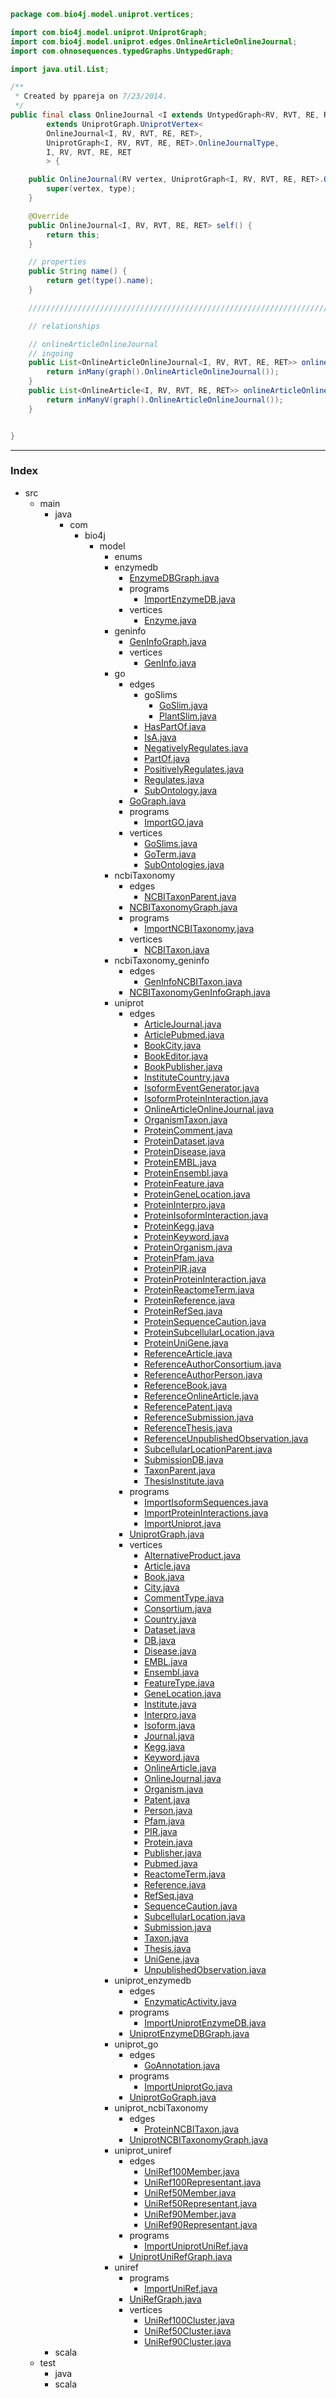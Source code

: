 
```java
package com.bio4j.model.uniprot.vertices;

import com.bio4j.model.uniprot.UniprotGraph;
import com.bio4j.model.uniprot.edges.OnlineArticleOnlineJournal;
import com.ohnosequences.typedGraphs.UntypedGraph;

import java.util.List;

/**
 * Created by ppareja on 7/23/2014.
 */
public final class OnlineJournal <I extends UntypedGraph<RV, RVT, RE, RET>, RV, RVT, RE, RET>
		extends UniprotGraph.UniprotVertex<
		OnlineJournal<I, RV, RVT, RE, RET>,
		UniprotGraph<I, RV, RVT, RE, RET>.OnlineJournalType,
		I, RV, RVT, RE, RET
		> {

	public OnlineJournal(RV vertex, UniprotGraph<I, RV, RVT, RE, RET>.OnlineJournalType type) {
		super(vertex, type);
	}

	@Override
	public OnlineJournal<I, RV, RVT, RE, RET> self() {
		return this;
	}

	// properties
	public String name() {
		return get(type().name);
	}

	//////////////////////////////////////////////////////////////////////////////////////////////

	// relationships

	// onlineArticleOnlineJournal
	// ingoing
	public List<OnlineArticleOnlineJournal<I, RV, RVT, RE, RET>> onlineArticleOnlineJournal_in(){
		return inMany(graph().OnlineArticleOnlineJournal());
	}
	public List<OnlineArticle<I, RV, RVT, RE, RET>> onlineArticleOnlineJournal_inV(){
		return inManyV(graph().OnlineArticleOnlineJournal());
	}


}

```


------

### Index

+ src
  + main
    + java
      + com
        + bio4j
          + model
            + enums
            + enzymedb
              + [EnzymeDBGraph.java][main\java\com\bio4j\model\enzymedb\EnzymeDBGraph.java]
              + programs
                + [ImportEnzymeDB.java][main\java\com\bio4j\model\enzymedb\programs\ImportEnzymeDB.java]
              + vertices
                + [Enzyme.java][main\java\com\bio4j\model\enzymedb\vertices\Enzyme.java]
            + geninfo
              + [GenInfoGraph.java][main\java\com\bio4j\model\geninfo\GenInfoGraph.java]
              + vertices
                + [GenInfo.java][main\java\com\bio4j\model\geninfo\vertices\GenInfo.java]
            + go
              + edges
                + goSlims
                  + [GoSlim.java][main\java\com\bio4j\model\go\edges\goSlims\GoSlim.java]
                  + [PlantSlim.java][main\java\com\bio4j\model\go\edges\goSlims\PlantSlim.java]
                + [HasPartOf.java][main\java\com\bio4j\model\go\edges\HasPartOf.java]
                + [IsA.java][main\java\com\bio4j\model\go\edges\IsA.java]
                + [NegativelyRegulates.java][main\java\com\bio4j\model\go\edges\NegativelyRegulates.java]
                + [PartOf.java][main\java\com\bio4j\model\go\edges\PartOf.java]
                + [PositivelyRegulates.java][main\java\com\bio4j\model\go\edges\PositivelyRegulates.java]
                + [Regulates.java][main\java\com\bio4j\model\go\edges\Regulates.java]
                + [SubOntology.java][main\java\com\bio4j\model\go\edges\SubOntology.java]
              + [GoGraph.java][main\java\com\bio4j\model\go\GoGraph.java]
              + programs
                + [ImportGO.java][main\java\com\bio4j\model\go\programs\ImportGO.java]
              + vertices
                + [GoSlims.java][main\java\com\bio4j\model\go\vertices\GoSlims.java]
                + [GoTerm.java][main\java\com\bio4j\model\go\vertices\GoTerm.java]
                + [SubOntologies.java][main\java\com\bio4j\model\go\vertices\SubOntologies.java]
            + ncbiTaxonomy
              + edges
                + [NCBITaxonParent.java][main\java\com\bio4j\model\ncbiTaxonomy\edges\NCBITaxonParent.java]
              + [NCBITaxonomyGraph.java][main\java\com\bio4j\model\ncbiTaxonomy\NCBITaxonomyGraph.java]
              + programs
                + [ImportNCBITaxonomy.java][main\java\com\bio4j\model\ncbiTaxonomy\programs\ImportNCBITaxonomy.java]
              + vertices
                + [NCBITaxon.java][main\java\com\bio4j\model\ncbiTaxonomy\vertices\NCBITaxon.java]
            + ncbiTaxonomy_geninfo
              + edges
                + [GenInfoNCBITaxon.java][main\java\com\bio4j\model\ncbiTaxonomy_geninfo\edges\GenInfoNCBITaxon.java]
              + [NCBITaxonomyGenInfoGraph.java][main\java\com\bio4j\model\ncbiTaxonomy_geninfo\NCBITaxonomyGenInfoGraph.java]
            + uniprot
              + edges
                + [ArticleJournal.java][main\java\com\bio4j\model\uniprot\edges\ArticleJournal.java]
                + [ArticlePubmed.java][main\java\com\bio4j\model\uniprot\edges\ArticlePubmed.java]
                + [BookCity.java][main\java\com\bio4j\model\uniprot\edges\BookCity.java]
                + [BookEditor.java][main\java\com\bio4j\model\uniprot\edges\BookEditor.java]
                + [BookPublisher.java][main\java\com\bio4j\model\uniprot\edges\BookPublisher.java]
                + [InstituteCountry.java][main\java\com\bio4j\model\uniprot\edges\InstituteCountry.java]
                + [IsoformEventGenerator.java][main\java\com\bio4j\model\uniprot\edges\IsoformEventGenerator.java]
                + [IsoformProteinInteraction.java][main\java\com\bio4j\model\uniprot\edges\IsoformProteinInteraction.java]
                + [OnlineArticleOnlineJournal.java][main\java\com\bio4j\model\uniprot\edges\OnlineArticleOnlineJournal.java]
                + [OrganismTaxon.java][main\java\com\bio4j\model\uniprot\edges\OrganismTaxon.java]
                + [ProteinComment.java][main\java\com\bio4j\model\uniprot\edges\ProteinComment.java]
                + [ProteinDataset.java][main\java\com\bio4j\model\uniprot\edges\ProteinDataset.java]
                + [ProteinDisease.java][main\java\com\bio4j\model\uniprot\edges\ProteinDisease.java]
                + [ProteinEMBL.java][main\java\com\bio4j\model\uniprot\edges\ProteinEMBL.java]
                + [ProteinEnsembl.java][main\java\com\bio4j\model\uniprot\edges\ProteinEnsembl.java]
                + [ProteinFeature.java][main\java\com\bio4j\model\uniprot\edges\ProteinFeature.java]
                + [ProteinGeneLocation.java][main\java\com\bio4j\model\uniprot\edges\ProteinGeneLocation.java]
                + [ProteinInterpro.java][main\java\com\bio4j\model\uniprot\edges\ProteinInterpro.java]
                + [ProteinIsoformInteraction.java][main\java\com\bio4j\model\uniprot\edges\ProteinIsoformInteraction.java]
                + [ProteinKegg.java][main\java\com\bio4j\model\uniprot\edges\ProteinKegg.java]
                + [ProteinKeyword.java][main\java\com\bio4j\model\uniprot\edges\ProteinKeyword.java]
                + [ProteinOrganism.java][main\java\com\bio4j\model\uniprot\edges\ProteinOrganism.java]
                + [ProteinPfam.java][main\java\com\bio4j\model\uniprot\edges\ProteinPfam.java]
                + [ProteinPIR.java][main\java\com\bio4j\model\uniprot\edges\ProteinPIR.java]
                + [ProteinProteinInteraction.java][main\java\com\bio4j\model\uniprot\edges\ProteinProteinInteraction.java]
                + [ProteinReactomeTerm.java][main\java\com\bio4j\model\uniprot\edges\ProteinReactomeTerm.java]
                + [ProteinReference.java][main\java\com\bio4j\model\uniprot\edges\ProteinReference.java]
                + [ProteinRefSeq.java][main\java\com\bio4j\model\uniprot\edges\ProteinRefSeq.java]
                + [ProteinSequenceCaution.java][main\java\com\bio4j\model\uniprot\edges\ProteinSequenceCaution.java]
                + [ProteinSubcellularLocation.java][main\java\com\bio4j\model\uniprot\edges\ProteinSubcellularLocation.java]
                + [ProteinUniGene.java][main\java\com\bio4j\model\uniprot\edges\ProteinUniGene.java]
                + [ReferenceArticle.java][main\java\com\bio4j\model\uniprot\edges\ReferenceArticle.java]
                + [ReferenceAuthorConsortium.java][main\java\com\bio4j\model\uniprot\edges\ReferenceAuthorConsortium.java]
                + [ReferenceAuthorPerson.java][main\java\com\bio4j\model\uniprot\edges\ReferenceAuthorPerson.java]
                + [ReferenceBook.java][main\java\com\bio4j\model\uniprot\edges\ReferenceBook.java]
                + [ReferenceOnlineArticle.java][main\java\com\bio4j\model\uniprot\edges\ReferenceOnlineArticle.java]
                + [ReferencePatent.java][main\java\com\bio4j\model\uniprot\edges\ReferencePatent.java]
                + [ReferenceSubmission.java][main\java\com\bio4j\model\uniprot\edges\ReferenceSubmission.java]
                + [ReferenceThesis.java][main\java\com\bio4j\model\uniprot\edges\ReferenceThesis.java]
                + [ReferenceUnpublishedObservation.java][main\java\com\bio4j\model\uniprot\edges\ReferenceUnpublishedObservation.java]
                + [SubcellularLocationParent.java][main\java\com\bio4j\model\uniprot\edges\SubcellularLocationParent.java]
                + [SubmissionDB.java][main\java\com\bio4j\model\uniprot\edges\SubmissionDB.java]
                + [TaxonParent.java][main\java\com\bio4j\model\uniprot\edges\TaxonParent.java]
                + [ThesisInstitute.java][main\java\com\bio4j\model\uniprot\edges\ThesisInstitute.java]
              + programs
                + [ImportIsoformSequences.java][main\java\com\bio4j\model\uniprot\programs\ImportIsoformSequences.java]
                + [ImportProteinInteractions.java][main\java\com\bio4j\model\uniprot\programs\ImportProteinInteractions.java]
                + [ImportUniprot.java][main\java\com\bio4j\model\uniprot\programs\ImportUniprot.java]
              + [UniprotGraph.java][main\java\com\bio4j\model\uniprot\UniprotGraph.java]
              + vertices
                + [AlternativeProduct.java][main\java\com\bio4j\model\uniprot\vertices\AlternativeProduct.java]
                + [Article.java][main\java\com\bio4j\model\uniprot\vertices\Article.java]
                + [Book.java][main\java\com\bio4j\model\uniprot\vertices\Book.java]
                + [City.java][main\java\com\bio4j\model\uniprot\vertices\City.java]
                + [CommentType.java][main\java\com\bio4j\model\uniprot\vertices\CommentType.java]
                + [Consortium.java][main\java\com\bio4j\model\uniprot\vertices\Consortium.java]
                + [Country.java][main\java\com\bio4j\model\uniprot\vertices\Country.java]
                + [Dataset.java][main\java\com\bio4j\model\uniprot\vertices\Dataset.java]
                + [DB.java][main\java\com\bio4j\model\uniprot\vertices\DB.java]
                + [Disease.java][main\java\com\bio4j\model\uniprot\vertices\Disease.java]
                + [EMBL.java][main\java\com\bio4j\model\uniprot\vertices\EMBL.java]
                + [Ensembl.java][main\java\com\bio4j\model\uniprot\vertices\Ensembl.java]
                + [FeatureType.java][main\java\com\bio4j\model\uniprot\vertices\FeatureType.java]
                + [GeneLocation.java][main\java\com\bio4j\model\uniprot\vertices\GeneLocation.java]
                + [Institute.java][main\java\com\bio4j\model\uniprot\vertices\Institute.java]
                + [Interpro.java][main\java\com\bio4j\model\uniprot\vertices\Interpro.java]
                + [Isoform.java][main\java\com\bio4j\model\uniprot\vertices\Isoform.java]
                + [Journal.java][main\java\com\bio4j\model\uniprot\vertices\Journal.java]
                + [Kegg.java][main\java\com\bio4j\model\uniprot\vertices\Kegg.java]
                + [Keyword.java][main\java\com\bio4j\model\uniprot\vertices\Keyword.java]
                + [OnlineArticle.java][main\java\com\bio4j\model\uniprot\vertices\OnlineArticle.java]
                + [OnlineJournal.java][main\java\com\bio4j\model\uniprot\vertices\OnlineJournal.java]
                + [Organism.java][main\java\com\bio4j\model\uniprot\vertices\Organism.java]
                + [Patent.java][main\java\com\bio4j\model\uniprot\vertices\Patent.java]
                + [Person.java][main\java\com\bio4j\model\uniprot\vertices\Person.java]
                + [Pfam.java][main\java\com\bio4j\model\uniprot\vertices\Pfam.java]
                + [PIR.java][main\java\com\bio4j\model\uniprot\vertices\PIR.java]
                + [Protein.java][main\java\com\bio4j\model\uniprot\vertices\Protein.java]
                + [Publisher.java][main\java\com\bio4j\model\uniprot\vertices\Publisher.java]
                + [Pubmed.java][main\java\com\bio4j\model\uniprot\vertices\Pubmed.java]
                + [ReactomeTerm.java][main\java\com\bio4j\model\uniprot\vertices\ReactomeTerm.java]
                + [Reference.java][main\java\com\bio4j\model\uniprot\vertices\Reference.java]
                + [RefSeq.java][main\java\com\bio4j\model\uniprot\vertices\RefSeq.java]
                + [SequenceCaution.java][main\java\com\bio4j\model\uniprot\vertices\SequenceCaution.java]
                + [SubcellularLocation.java][main\java\com\bio4j\model\uniprot\vertices\SubcellularLocation.java]
                + [Submission.java][main\java\com\bio4j\model\uniprot\vertices\Submission.java]
                + [Taxon.java][main\java\com\bio4j\model\uniprot\vertices\Taxon.java]
                + [Thesis.java][main\java\com\bio4j\model\uniprot\vertices\Thesis.java]
                + [UniGene.java][main\java\com\bio4j\model\uniprot\vertices\UniGene.java]
                + [UnpublishedObservation.java][main\java\com\bio4j\model\uniprot\vertices\UnpublishedObservation.java]
            + uniprot_enzymedb
              + edges
                + [EnzymaticActivity.java][main\java\com\bio4j\model\uniprot_enzymedb\edges\EnzymaticActivity.java]
              + programs
                + [ImportUniprotEnzymeDB.java][main\java\com\bio4j\model\uniprot_enzymedb\programs\ImportUniprotEnzymeDB.java]
              + [UniprotEnzymeDBGraph.java][main\java\com\bio4j\model\uniprot_enzymedb\UniprotEnzymeDBGraph.java]
            + uniprot_go
              + edges
                + [GoAnnotation.java][main\java\com\bio4j\model\uniprot_go\edges\GoAnnotation.java]
              + programs
                + [ImportUniprotGo.java][main\java\com\bio4j\model\uniprot_go\programs\ImportUniprotGo.java]
              + [UniprotGoGraph.java][main\java\com\bio4j\model\uniprot_go\UniprotGoGraph.java]
            + uniprot_ncbiTaxonomy
              + edges
                + [ProteinNCBITaxon.java][main\java\com\bio4j\model\uniprot_ncbiTaxonomy\edges\ProteinNCBITaxon.java]
              + [UniprotNCBITaxonomyGraph.java][main\java\com\bio4j\model\uniprot_ncbiTaxonomy\UniprotNCBITaxonomyGraph.java]
            + uniprot_uniref
              + edges
                + [UniRef100Member.java][main\java\com\bio4j\model\uniprot_uniref\edges\UniRef100Member.java]
                + [UniRef100Representant.java][main\java\com\bio4j\model\uniprot_uniref\edges\UniRef100Representant.java]
                + [UniRef50Member.java][main\java\com\bio4j\model\uniprot_uniref\edges\UniRef50Member.java]
                + [UniRef50Representant.java][main\java\com\bio4j\model\uniprot_uniref\edges\UniRef50Representant.java]
                + [UniRef90Member.java][main\java\com\bio4j\model\uniprot_uniref\edges\UniRef90Member.java]
                + [UniRef90Representant.java][main\java\com\bio4j\model\uniprot_uniref\edges\UniRef90Representant.java]
              + programs
                + [ImportUniprotUniRef.java][main\java\com\bio4j\model\uniprot_uniref\programs\ImportUniprotUniRef.java]
              + [UniprotUniRefGraph.java][main\java\com\bio4j\model\uniprot_uniref\UniprotUniRefGraph.java]
            + uniref
              + programs
                + [ImportUniRef.java][main\java\com\bio4j\model\uniref\programs\ImportUniRef.java]
              + [UniRefGraph.java][main\java\com\bio4j\model\uniref\UniRefGraph.java]
              + vertices
                + [UniRef100Cluster.java][main\java\com\bio4j\model\uniref\vertices\UniRef100Cluster.java]
                + [UniRef50Cluster.java][main\java\com\bio4j\model\uniref\vertices\UniRef50Cluster.java]
                + [UniRef90Cluster.java][main\java\com\bio4j\model\uniref\vertices\UniRef90Cluster.java]
    + scala
  + test
    + java
    + scala

[main\java\com\bio4j\model\enzymedb\EnzymeDBGraph.java]: ..\..\enzymedb\EnzymeDBGraph.java.md
[main\java\com\bio4j\model\enzymedb\programs\ImportEnzymeDB.java]: ..\..\enzymedb\programs\ImportEnzymeDB.java.md
[main\java\com\bio4j\model\enzymedb\vertices\Enzyme.java]: ..\..\enzymedb\vertices\Enzyme.java.md
[main\java\com\bio4j\model\geninfo\GenInfoGraph.java]: ..\..\geninfo\GenInfoGraph.java.md
[main\java\com\bio4j\model\geninfo\vertices\GenInfo.java]: ..\..\geninfo\vertices\GenInfo.java.md
[main\java\com\bio4j\model\go\edges\goSlims\GoSlim.java]: ..\..\go\edges\goSlims\GoSlim.java.md
[main\java\com\bio4j\model\go\edges\goSlims\PlantSlim.java]: ..\..\go\edges\goSlims\PlantSlim.java.md
[main\java\com\bio4j\model\go\edges\HasPartOf.java]: ..\..\go\edges\HasPartOf.java.md
[main\java\com\bio4j\model\go\edges\IsA.java]: ..\..\go\edges\IsA.java.md
[main\java\com\bio4j\model\go\edges\NegativelyRegulates.java]: ..\..\go\edges\NegativelyRegulates.java.md
[main\java\com\bio4j\model\go\edges\PartOf.java]: ..\..\go\edges\PartOf.java.md
[main\java\com\bio4j\model\go\edges\PositivelyRegulates.java]: ..\..\go\edges\PositivelyRegulates.java.md
[main\java\com\bio4j\model\go\edges\Regulates.java]: ..\..\go\edges\Regulates.java.md
[main\java\com\bio4j\model\go\edges\SubOntology.java]: ..\..\go\edges\SubOntology.java.md
[main\java\com\bio4j\model\go\GoGraph.java]: ..\..\go\GoGraph.java.md
[main\java\com\bio4j\model\go\programs\ImportGO.java]: ..\..\go\programs\ImportGO.java.md
[main\java\com\bio4j\model\go\vertices\GoSlims.java]: ..\..\go\vertices\GoSlims.java.md
[main\java\com\bio4j\model\go\vertices\GoTerm.java]: ..\..\go\vertices\GoTerm.java.md
[main\java\com\bio4j\model\go\vertices\SubOntologies.java]: ..\..\go\vertices\SubOntologies.java.md
[main\java\com\bio4j\model\ncbiTaxonomy\edges\NCBITaxonParent.java]: ..\..\ncbiTaxonomy\edges\NCBITaxonParent.java.md
[main\java\com\bio4j\model\ncbiTaxonomy\NCBITaxonomyGraph.java]: ..\..\ncbiTaxonomy\NCBITaxonomyGraph.java.md
[main\java\com\bio4j\model\ncbiTaxonomy\programs\ImportNCBITaxonomy.java]: ..\..\ncbiTaxonomy\programs\ImportNCBITaxonomy.java.md
[main\java\com\bio4j\model\ncbiTaxonomy\vertices\NCBITaxon.java]: ..\..\ncbiTaxonomy\vertices\NCBITaxon.java.md
[main\java\com\bio4j\model\ncbiTaxonomy_geninfo\edges\GenInfoNCBITaxon.java]: ..\..\ncbiTaxonomy_geninfo\edges\GenInfoNCBITaxon.java.md
[main\java\com\bio4j\model\ncbiTaxonomy_geninfo\NCBITaxonomyGenInfoGraph.java]: ..\..\ncbiTaxonomy_geninfo\NCBITaxonomyGenInfoGraph.java.md
[main\java\com\bio4j\model\uniprot\edges\ArticleJournal.java]: ..\edges\ArticleJournal.java.md
[main\java\com\bio4j\model\uniprot\edges\ArticlePubmed.java]: ..\edges\ArticlePubmed.java.md
[main\java\com\bio4j\model\uniprot\edges\BookCity.java]: ..\edges\BookCity.java.md
[main\java\com\bio4j\model\uniprot\edges\BookEditor.java]: ..\edges\BookEditor.java.md
[main\java\com\bio4j\model\uniprot\edges\BookPublisher.java]: ..\edges\BookPublisher.java.md
[main\java\com\bio4j\model\uniprot\edges\InstituteCountry.java]: ..\edges\InstituteCountry.java.md
[main\java\com\bio4j\model\uniprot\edges\IsoformEventGenerator.java]: ..\edges\IsoformEventGenerator.java.md
[main\java\com\bio4j\model\uniprot\edges\IsoformProteinInteraction.java]: ..\edges\IsoformProteinInteraction.java.md
[main\java\com\bio4j\model\uniprot\edges\OnlineArticleOnlineJournal.java]: ..\edges\OnlineArticleOnlineJournal.java.md
[main\java\com\bio4j\model\uniprot\edges\OrganismTaxon.java]: ..\edges\OrganismTaxon.java.md
[main\java\com\bio4j\model\uniprot\edges\ProteinComment.java]: ..\edges\ProteinComment.java.md
[main\java\com\bio4j\model\uniprot\edges\ProteinDataset.java]: ..\edges\ProteinDataset.java.md
[main\java\com\bio4j\model\uniprot\edges\ProteinDisease.java]: ..\edges\ProteinDisease.java.md
[main\java\com\bio4j\model\uniprot\edges\ProteinEMBL.java]: ..\edges\ProteinEMBL.java.md
[main\java\com\bio4j\model\uniprot\edges\ProteinEnsembl.java]: ..\edges\ProteinEnsembl.java.md
[main\java\com\bio4j\model\uniprot\edges\ProteinFeature.java]: ..\edges\ProteinFeature.java.md
[main\java\com\bio4j\model\uniprot\edges\ProteinGeneLocation.java]: ..\edges\ProteinGeneLocation.java.md
[main\java\com\bio4j\model\uniprot\edges\ProteinInterpro.java]: ..\edges\ProteinInterpro.java.md
[main\java\com\bio4j\model\uniprot\edges\ProteinIsoformInteraction.java]: ..\edges\ProteinIsoformInteraction.java.md
[main\java\com\bio4j\model\uniprot\edges\ProteinKegg.java]: ..\edges\ProteinKegg.java.md
[main\java\com\bio4j\model\uniprot\edges\ProteinKeyword.java]: ..\edges\ProteinKeyword.java.md
[main\java\com\bio4j\model\uniprot\edges\ProteinOrganism.java]: ..\edges\ProteinOrganism.java.md
[main\java\com\bio4j\model\uniprot\edges\ProteinPfam.java]: ..\edges\ProteinPfam.java.md
[main\java\com\bio4j\model\uniprot\edges\ProteinPIR.java]: ..\edges\ProteinPIR.java.md
[main\java\com\bio4j\model\uniprot\edges\ProteinProteinInteraction.java]: ..\edges\ProteinProteinInteraction.java.md
[main\java\com\bio4j\model\uniprot\edges\ProteinReactomeTerm.java]: ..\edges\ProteinReactomeTerm.java.md
[main\java\com\bio4j\model\uniprot\edges\ProteinReference.java]: ..\edges\ProteinReference.java.md
[main\java\com\bio4j\model\uniprot\edges\ProteinRefSeq.java]: ..\edges\ProteinRefSeq.java.md
[main\java\com\bio4j\model\uniprot\edges\ProteinSequenceCaution.java]: ..\edges\ProteinSequenceCaution.java.md
[main\java\com\bio4j\model\uniprot\edges\ProteinSubcellularLocation.java]: ..\edges\ProteinSubcellularLocation.java.md
[main\java\com\bio4j\model\uniprot\edges\ProteinUniGene.java]: ..\edges\ProteinUniGene.java.md
[main\java\com\bio4j\model\uniprot\edges\ReferenceArticle.java]: ..\edges\ReferenceArticle.java.md
[main\java\com\bio4j\model\uniprot\edges\ReferenceAuthorConsortium.java]: ..\edges\ReferenceAuthorConsortium.java.md
[main\java\com\bio4j\model\uniprot\edges\ReferenceAuthorPerson.java]: ..\edges\ReferenceAuthorPerson.java.md
[main\java\com\bio4j\model\uniprot\edges\ReferenceBook.java]: ..\edges\ReferenceBook.java.md
[main\java\com\bio4j\model\uniprot\edges\ReferenceOnlineArticle.java]: ..\edges\ReferenceOnlineArticle.java.md
[main\java\com\bio4j\model\uniprot\edges\ReferencePatent.java]: ..\edges\ReferencePatent.java.md
[main\java\com\bio4j\model\uniprot\edges\ReferenceSubmission.java]: ..\edges\ReferenceSubmission.java.md
[main\java\com\bio4j\model\uniprot\edges\ReferenceThesis.java]: ..\edges\ReferenceThesis.java.md
[main\java\com\bio4j\model\uniprot\edges\ReferenceUnpublishedObservation.java]: ..\edges\ReferenceUnpublishedObservation.java.md
[main\java\com\bio4j\model\uniprot\edges\SubcellularLocationParent.java]: ..\edges\SubcellularLocationParent.java.md
[main\java\com\bio4j\model\uniprot\edges\SubmissionDB.java]: ..\edges\SubmissionDB.java.md
[main\java\com\bio4j\model\uniprot\edges\TaxonParent.java]: ..\edges\TaxonParent.java.md
[main\java\com\bio4j\model\uniprot\edges\ThesisInstitute.java]: ..\edges\ThesisInstitute.java.md
[main\java\com\bio4j\model\uniprot\programs\ImportIsoformSequences.java]: ..\programs\ImportIsoformSequences.java.md
[main\java\com\bio4j\model\uniprot\programs\ImportProteinInteractions.java]: ..\programs\ImportProteinInteractions.java.md
[main\java\com\bio4j\model\uniprot\programs\ImportUniprot.java]: ..\programs\ImportUniprot.java.md
[main\java\com\bio4j\model\uniprot\UniprotGraph.java]: ..\UniprotGraph.java.md
[main\java\com\bio4j\model\uniprot\vertices\AlternativeProduct.java]: AlternativeProduct.java.md
[main\java\com\bio4j\model\uniprot\vertices\Article.java]: Article.java.md
[main\java\com\bio4j\model\uniprot\vertices\Book.java]: Book.java.md
[main\java\com\bio4j\model\uniprot\vertices\City.java]: City.java.md
[main\java\com\bio4j\model\uniprot\vertices\CommentType.java]: CommentType.java.md
[main\java\com\bio4j\model\uniprot\vertices\Consortium.java]: Consortium.java.md
[main\java\com\bio4j\model\uniprot\vertices\Country.java]: Country.java.md
[main\java\com\bio4j\model\uniprot\vertices\Dataset.java]: Dataset.java.md
[main\java\com\bio4j\model\uniprot\vertices\DB.java]: DB.java.md
[main\java\com\bio4j\model\uniprot\vertices\Disease.java]: Disease.java.md
[main\java\com\bio4j\model\uniprot\vertices\EMBL.java]: EMBL.java.md
[main\java\com\bio4j\model\uniprot\vertices\Ensembl.java]: Ensembl.java.md
[main\java\com\bio4j\model\uniprot\vertices\FeatureType.java]: FeatureType.java.md
[main\java\com\bio4j\model\uniprot\vertices\GeneLocation.java]: GeneLocation.java.md
[main\java\com\bio4j\model\uniprot\vertices\Institute.java]: Institute.java.md
[main\java\com\bio4j\model\uniprot\vertices\Interpro.java]: Interpro.java.md
[main\java\com\bio4j\model\uniprot\vertices\Isoform.java]: Isoform.java.md
[main\java\com\bio4j\model\uniprot\vertices\Journal.java]: Journal.java.md
[main\java\com\bio4j\model\uniprot\vertices\Kegg.java]: Kegg.java.md
[main\java\com\bio4j\model\uniprot\vertices\Keyword.java]: Keyword.java.md
[main\java\com\bio4j\model\uniprot\vertices\OnlineArticle.java]: OnlineArticle.java.md
[main\java\com\bio4j\model\uniprot\vertices\OnlineJournal.java]: OnlineJournal.java.md
[main\java\com\bio4j\model\uniprot\vertices\Organism.java]: Organism.java.md
[main\java\com\bio4j\model\uniprot\vertices\Patent.java]: Patent.java.md
[main\java\com\bio4j\model\uniprot\vertices\Person.java]: Person.java.md
[main\java\com\bio4j\model\uniprot\vertices\Pfam.java]: Pfam.java.md
[main\java\com\bio4j\model\uniprot\vertices\PIR.java]: PIR.java.md
[main\java\com\bio4j\model\uniprot\vertices\Protein.java]: Protein.java.md
[main\java\com\bio4j\model\uniprot\vertices\Publisher.java]: Publisher.java.md
[main\java\com\bio4j\model\uniprot\vertices\Pubmed.java]: Pubmed.java.md
[main\java\com\bio4j\model\uniprot\vertices\ReactomeTerm.java]: ReactomeTerm.java.md
[main\java\com\bio4j\model\uniprot\vertices\Reference.java]: Reference.java.md
[main\java\com\bio4j\model\uniprot\vertices\RefSeq.java]: RefSeq.java.md
[main\java\com\bio4j\model\uniprot\vertices\SequenceCaution.java]: SequenceCaution.java.md
[main\java\com\bio4j\model\uniprot\vertices\SubcellularLocation.java]: SubcellularLocation.java.md
[main\java\com\bio4j\model\uniprot\vertices\Submission.java]: Submission.java.md
[main\java\com\bio4j\model\uniprot\vertices\Taxon.java]: Taxon.java.md
[main\java\com\bio4j\model\uniprot\vertices\Thesis.java]: Thesis.java.md
[main\java\com\bio4j\model\uniprot\vertices\UniGene.java]: UniGene.java.md
[main\java\com\bio4j\model\uniprot\vertices\UnpublishedObservation.java]: UnpublishedObservation.java.md
[main\java\com\bio4j\model\uniprot_enzymedb\edges\EnzymaticActivity.java]: ..\..\uniprot_enzymedb\edges\EnzymaticActivity.java.md
[main\java\com\bio4j\model\uniprot_enzymedb\programs\ImportUniprotEnzymeDB.java]: ..\..\uniprot_enzymedb\programs\ImportUniprotEnzymeDB.java.md
[main\java\com\bio4j\model\uniprot_enzymedb\UniprotEnzymeDBGraph.java]: ..\..\uniprot_enzymedb\UniprotEnzymeDBGraph.java.md
[main\java\com\bio4j\model\uniprot_go\edges\GoAnnotation.java]: ..\..\uniprot_go\edges\GoAnnotation.java.md
[main\java\com\bio4j\model\uniprot_go\programs\ImportUniprotGo.java]: ..\..\uniprot_go\programs\ImportUniprotGo.java.md
[main\java\com\bio4j\model\uniprot_go\UniprotGoGraph.java]: ..\..\uniprot_go\UniprotGoGraph.java.md
[main\java\com\bio4j\model\uniprot_ncbiTaxonomy\edges\ProteinNCBITaxon.java]: ..\..\uniprot_ncbiTaxonomy\edges\ProteinNCBITaxon.java.md
[main\java\com\bio4j\model\uniprot_ncbiTaxonomy\UniprotNCBITaxonomyGraph.java]: ..\..\uniprot_ncbiTaxonomy\UniprotNCBITaxonomyGraph.java.md
[main\java\com\bio4j\model\uniprot_uniref\edges\UniRef100Member.java]: ..\..\uniprot_uniref\edges\UniRef100Member.java.md
[main\java\com\bio4j\model\uniprot_uniref\edges\UniRef100Representant.java]: ..\..\uniprot_uniref\edges\UniRef100Representant.java.md
[main\java\com\bio4j\model\uniprot_uniref\edges\UniRef50Member.java]: ..\..\uniprot_uniref\edges\UniRef50Member.java.md
[main\java\com\bio4j\model\uniprot_uniref\edges\UniRef50Representant.java]: ..\..\uniprot_uniref\edges\UniRef50Representant.java.md
[main\java\com\bio4j\model\uniprot_uniref\edges\UniRef90Member.java]: ..\..\uniprot_uniref\edges\UniRef90Member.java.md
[main\java\com\bio4j\model\uniprot_uniref\edges\UniRef90Representant.java]: ..\..\uniprot_uniref\edges\UniRef90Representant.java.md
[main\java\com\bio4j\model\uniprot_uniref\programs\ImportUniprotUniRef.java]: ..\..\uniprot_uniref\programs\ImportUniprotUniRef.java.md
[main\java\com\bio4j\model\uniprot_uniref\UniprotUniRefGraph.java]: ..\..\uniprot_uniref\UniprotUniRefGraph.java.md
[main\java\com\bio4j\model\uniref\programs\ImportUniRef.java]: ..\..\uniref\programs\ImportUniRef.java.md
[main\java\com\bio4j\model\uniref\UniRefGraph.java]: ..\..\uniref\UniRefGraph.java.md
[main\java\com\bio4j\model\uniref\vertices\UniRef100Cluster.java]: ..\..\uniref\vertices\UniRef100Cluster.java.md
[main\java\com\bio4j\model\uniref\vertices\UniRef50Cluster.java]: ..\..\uniref\vertices\UniRef50Cluster.java.md
[main\java\com\bio4j\model\uniref\vertices\UniRef90Cluster.java]: ..\..\uniref\vertices\UniRef90Cluster.java.md
